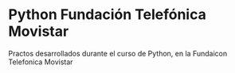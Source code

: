 # Python Fundación Telefónica Movistar
Practos desarrollados durante el curso de Python, en la Fundaicon Telefonica Movistar
